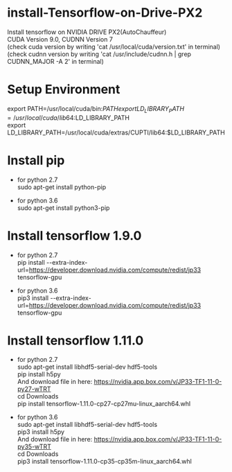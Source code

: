 # install-Tensorflow-on-Drive-PX2

Install tensorflow on NVIDIA DRIVE PX2(AutoChauffeur)  
CUDA Version 9.0, CUDNN Version 7  
(check cuda version by writing 'cat /usr/local/cuda/version.txt' in terminal)  
(check cudnn version by writing 'cat /usr/include/cudnn.h | grep CUDNN_MAJOR -A 2' in terminal)  

# Setup Environment
export PATH=/usr/local/cuda/bin:$PATH  
export LD_LIBRARY_PATH=/usr/local/cuda/lib64:$LD_LIBRARY_PATH  
export LD_LIBRARY_PATH=/usr/local/cuda/extras/CUPTI/lib64:$LD_LIBRARY_PATH  

# Install pip
- for python 2.7  
sudo apt-get install python-pip  

- for python 3.6  
sudo apt-get install python3-pip  

# Install tensorflow 1.9.0
- for python 2.7  
pip install --extra-index-url=https://developer.download.nvidia.com/compute/redist/jp33 tensorflow-gpu  

- for python 3.6  
pip3 install --extra-index-url=https://developer.download.nvidia.com/compute/redist/jp33 tensorflow-gpu  

# Install tensorflow 1.11.0
- for python 2.7  
sudo apt-get install libhdf5-serial-dev hdf5-tools  
pip install h5py  
And download file in here: https://nvidia.app.box.com/v/JP33-TF1-11-0-py27-wTRT  
cd Downloads  
pip install tensorflow-1.11.0-cp27-cp27mu-linux_aarch64.whl  

- for python 3.6    
sudo apt-get install libhdf5-serial-dev hdf5-tools    
pip3 install h5py  
And download file in here: https://nvidia.app.box.com/v/JP33-TF1-11-0-py35-wTRT  
cd Downloads  
pip3 install tensorflow-1.11.0-cp35-cp35m-linux_aarch64.whl
